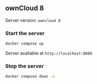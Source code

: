 ## ownCloud 8

Server version: `owncloud 8`

### Start the server

```bash
docker compose up
```

Server avaliable at `http://localhost:8080`

### Stop the server

```bash
docker compose down -v
```
